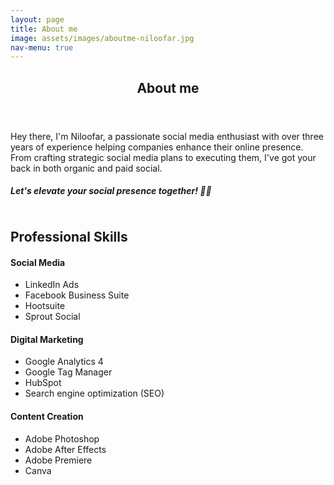 ```yaml
---
layout: page
title: About me
image: assets/images/aboutme-niloofar.jpg
nav-menu: true
---
```

<div id="main" class="alt">
<section id="one">
	<div class="inner">
		<header class="major">
			<h1>About me</h1>
		</header>
        <div class="row">
	        <div class="7u 12u$(small)">
		        <p>Hey there, I'm Niloofar, a passionate social media enthusiast with over three years of experience helping companies enhance their online presence. From crafting strategic social media plans to executing them, I've got your back in both organic and paid social.</p>
                <h5>Let's elevate your social presence together! 🚀✨</h5>
	        </div>
	        <div class="5u$ 12u$(small)">
		        <span class="image fit"><img src="{% link assets/images/niloofar.jpg %}" alt="" /></span>
    	    </div>
        </div>
        <h2 id="elements">Professional Skills</h2>
        <div class="row">
            <div class="4u 12u$(small)">
                <h4>Social Media</h4>
            	<ul>
			        <li>LinkedIn Ads</li>
			        <li>Facebook Business Suite</li>
			        <li>Hootsuite</li>
                    <li>Sprout Social</li>
		        </ul>
            </div>
            <div class="4u 12u$(small)">
                <h4>Digital Marketing</h4>
            	<ul>
			        <li>Google Analytics 4</li>
			        <li> Google Tag Manager</li>
			        <li>HubSpot</li>
                    <li>Search engine optimization (SEO)</li>
		        </ul>
            </div>
            <div class="4u 12u$(small)">
                <h4>Content Creation</h4>
            	<ul>
			        <li>Adobe Photoshop</li>
			        <li>Adobe After Effects</li>
			        <li>Adobe Premiere</li>
                    <li>Canva</li>
		        </ul>
            </div>
        </div>
    </div>
</section>

</div>